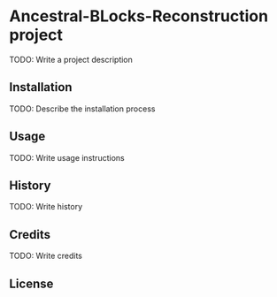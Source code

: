 # Ancestral-BLocks-Reconstruction project
TODO: Write a project description
## Installation
TODO: Describe the installation process
## Usage
TODO: Write usage instructions
## History
TODO: Write history
## Credits
TODO: Write credits
## License



